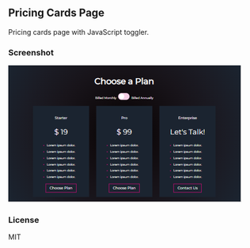 ## Pricing Cards Page
Pricing cards page with JavaScript toggler.

### Screenshot
![Preview of the page](/preview.PNG)

### License
MIT